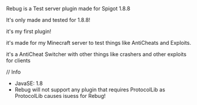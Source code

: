 Rebug is a Test server plugin made for Spigot 1.8.8

It's only made and tested for 1.8.8!

it's my first plugin!

it's made for my Minecraft server to test things like AntiCheats and Exploits.

it's a AntiCheat Switcher with other things like crashers and other exploits for clients


// Info
- JavaSE: 1.8
- Rebug will not support any plugin that requires ProtocolLib as ProtocolLib causes isuess for Rebug!
